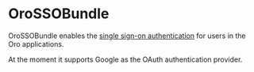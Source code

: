 # OroSSOBundle

OroSSOBundle enables the [single sign-on authentication](https://en.wikipedia.org/wiki/Single_sign-on) for users in the Oro applications.

At the moment it supports Google as the OAuth authentication provider.